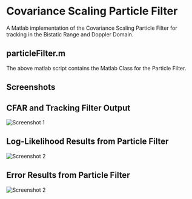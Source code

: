 # Covariance Scaling Particle Filter

A Matlab implementation of the Covariance Scaling Particle Filter for tracking in 
the Bistatic Range and  Doppler Domain.

## particleFilter.m

The above matlab script contains the Matlab Class for the Particle Filter.


## Screenshots
## CFAR and Tracking Filter Output

![Screenshot 1](https://github.com/itumeleng96/trackingFilters/blob/main/TrackingFilter-ParticleFilter/CFARandMTT.png)

## Log-Likelihood Results from Particle Filter

![Screenshot 2](https://github.com/itumeleng96/trackingFilters/blob/main/TrackingFilter-ParticleFilter/LogLikelihood.png)

## Error Results from Particle Filter
![Screenshot 2](https://github.com/itumeleng96/trackingFilters/blob/main/TrackingFilter-ParticleFilter/Errors.png)
